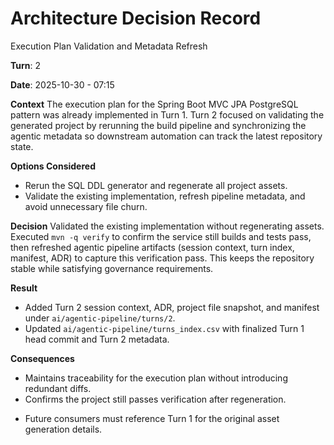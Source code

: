 # Architecture Decision Record

Execution Plan Validation and Metadata Refresh

**Turn**: 2

**Date**: 2025-10-30 - 07:15

**Context**
The execution plan for the Spring Boot MVC JPA PostgreSQL pattern was already implemented in Turn 1. Turn 2 focused on validating the generated project by rerunning the build pipeline and synchronizing the agentic metadata so downstream automation can track the latest repository state.

**Options Considered**
- Rerun the SQL DDL generator and regenerate all project assets.
- Validate the existing implementation, refresh pipeline metadata, and avoid unnecessary file churn.

**Decision**
Validated the existing implementation without regenerating assets. Executed `mvn -q verify` to confirm the service still builds and tests pass, then refreshed agentic pipeline artifacts (session context, turn index, manifest, ADR) to capture this verification pass. This keeps the repository stable while satisfying governance requirements.

**Result**
- Added Turn 2 session context, ADR, project file snapshot, and manifest under `ai/agentic-pipeline/turns/2`.
- Updated `ai/agentic-pipeline/turns_index.csv` with finalized Turn 1 head commit and Turn 2 metadata.

**Consequences**
+ Maintains traceability for the execution plan without introducing redundant diffs.
+ Confirms the project still passes verification after regeneration.
- Future consumers must reference Turn 1 for the original asset generation details.
